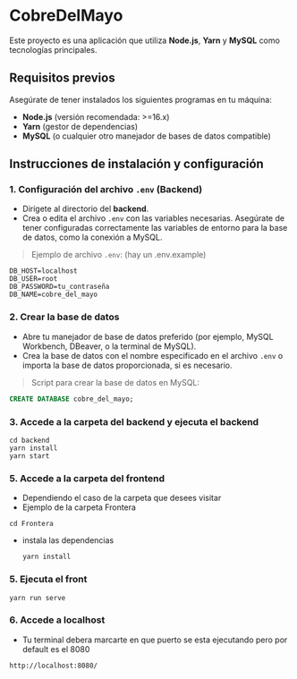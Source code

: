 # CobreDelMayo

Este proyecto es una aplicación que utiliza **Node.js**, **Yarn** y **MySQL** como tecnologías principales.

## Requisitos previos

Asegúrate de tener instalados los siguientes programas en tu máquina:

- **Node.js** (versión recomendada: >=16.x)
- **Yarn** (gestor de dependencias)
- **MySQL** (o cualquier otro manejador de bases de datos compatible)

## Instrucciones de instalación y configuración

### 1. Configuración del archivo `.env` (Backend)

- Dirígete al directorio del **backend**.
- Crea o edita el archivo `.env` con las variables necesarias. Asegúrate de tener configuradas correctamente las variables de entorno para la base de datos, como la conexión a MySQL.

> Ejemplo de archivo `.env`: (hay un .env.example)
```env
DB_HOST=localhost
DB_USER=root
DB_PASSWORD=tu_contraseña
DB_NAME=cobre_del_mayo

```

### 2. Crear la base de datos

- Abre tu manejador de base de datos preferido (por ejemplo, MySQL Workbench, DBeaver, o la terminal de MySQL).
- Crea la base de datos con el nombre especificado en el archivo `.env` o importa la base de datos proporcionada, si es necesario.

> Script para crear la base de datos en MySQL:
```sql
CREATE DATABASE cobre_del_mayo;

```

### 3. Accede a la carpeta del backend y ejecuta el backend
```cd
cd backend
yarn install
yarn start
```

### 5. Accede a la carpeta del frontend
- Dependiendo el caso de la carpeta que desees visitar
- Ejemplo de la carpeta Frontera
```cd
cd Frontera
```
- instala las dependencias
  ```cd
  yarn install
  ```

### 5. Ejecuta el front
```cd
yarn run serve
```

### 6. Accede a localhost
- Tu terminal debera marcarte en que puerto se esta ejecutando pero por default es el 8080
```navegador
http://localhost:8080/
```
